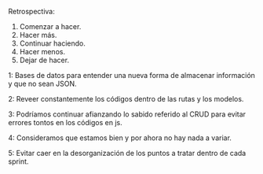 Retrospectiva:

1. Comenzar a hacer.
2. Hacer más.
3. Continuar haciendo.
4. Hacer menos.
5. Dejar de hacer.


1: Bases de datos para entender una nueva forma de almacenar información y que no sean JSON.

2: Reveer constantemente los códigos dentro de las rutas y los modelos.

3: Podríamos continuar afianzando lo sabido referido al CRUD para evitar errores tontos en los códigos en js.

4: Consideramos que estamos bien y por ahora no hay nada a variar. 

5: Evitar caer en la desorganización de los puntos a tratar dentro de cada sprint.
